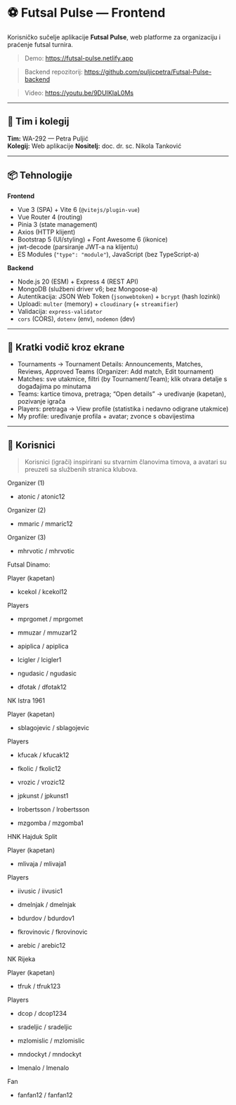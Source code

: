 # ⚽ Futsal Pulse — Frontend

Korisničko sučelje aplikacije **Futsal Pulse**, web platforme za organizaciju i praćenje futsal turnira.

> Demo: https://futsal-pulse.netlify.app

> Backend repozitorij: https://github.com/puljicpetra/Futsal-Pulse-backend

> Video: https://youtu.be/9DUIKIaL0Ms

---

## 👥 Tim i kolegij
**Tim:** WA-292 — Petra Puljić  
**Kolegij:** Web aplikacije 
**Nositelj:** doc. dr. sc. Nikola Tanković

---

## 📦 Tehnologije

**Frontend**
- Vue 3 (SPA) + Vite 6 (`@vitejs/plugin-vue`)
- Vue Router 4 (routing)
- Pinia 3 (state management)
- Axios (HTTP klijent)
- Bootstrap 5 (UI/styling) + Font Awesome 6 (ikonice)
- jwt-decode (parsiranje JWT-a na klijentu)
- ES Modules (`"type": "module"`), JavaScript (bez TypeScript-a)

**Backend**
- Node.js 20 (ESM) + Express 4 (REST API)
- MongoDB (službeni driver v6; bez Mongoose-a)
- Autentikacija: JSON Web Token (`jsonwebtoken`) + `bcrypt` (hash lozinki)
- Uploadi: `multer` (memory) + `cloudinary` (+ `streamifier`)
- Validacija: `express-validator`
- `cors` (CORS), `dotenv` (env), `nodemon` (dev)


---

## 🧭 Kratki vodič kroz ekrane

- Tournaments → Tournament Details: Announcements, Matches, Reviews, Approved Teams (Organizer: Add match, Edit tournament)
- Matches: sve utakmice, filtri (by Tournament/Team); klik otvara detalje s događajima po minutama
- Teams: kartice timova, pretraga; “Open details” → uređivanje (kapetan), pozivanje igrača
- Players: pretraga → View profile (statistika  i nedavno odigrane utakmice)
- My profile: uređivanje profila + avatar; zvonce s obavijestima

--- 

## 👤 Korisnici
> Korisnici (igrači) inspirirani su stvarnim članovima timova, a avatari su preuzeti sa službenih stranica klubova.

Organizer (1)
- atonic / atonic12

Organizer (2)
- mmaric / mmaric12

Organizer (3)
- mhrvotic / mhrvotic

Futsal Dinamo:


Player (kapetan)
- kcekol / kcekol12

Players
- mprgomet / mprgomet


- mmuzar / mmuzar12


- apiplica / apiplica


- lcigler / lcigler1


- ngudasic / ngudasic


- dfotak / dfotak12

NK Istra 1961


Player (kapetan)
- sblagojevic / sblagojevic

Players
- kfucak / kfucak12


- fkolic / fkolic12


- vrozic / vrozic12


- jpkunst / jpkunst1


- lrobertsson / lrobertsson


- mzgomba / mzgomba1

HNK Hajduk Split


Player (kapetan)
- mlivaja / mlivaja1

Players
- iivusic / iivusic1


- dmelnjak / dmelnjak


- bdurdov / bdurdov1


- fkrovinovic / fkrovinovic


- arebic / arebic12

NK Rijeka


Player (kapetan)
- tfruk / tfruk123


Players
- dcop / dcop1234


- sradeljic / sradeljic


- mzlomislic / mzlomislic


- mndockyt / mndockyt


- lmenalo / lmenalo


Fan
- fanfan12 / fanfan12
